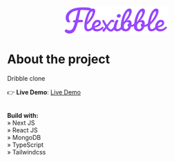 <div align="center">
    <img src="/public/assets/images/logo-purple.svg">
</div>

# About the project
Dribble clone

👉 **Live Demo**: [Live Demo](https://flexibble.ccristiann.vercel.app/)

\
**Build with:** \
» Next JS \
» React JS \
» MongoDB \
» TypeScript \
» Tailwindcss 

